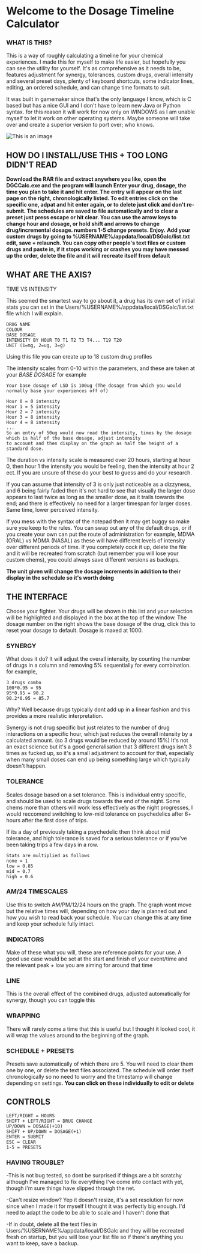 # Welcome to the Dosage Timeline Calculator


### WHAT IS THIS?

This is a way of roughly calculating a timeline for your chemical experiences.
I made this for myself to make life easier, but hopefully you can see the utility for yourself.
It's as comprehensive as it needs to be, features adjustment for synergy, tolerances, custom drugs,
overall intensity and several preset days, plenty of keyboard shortcuts, some indicator lines, editing,
an ordered schedule, and can change time formats to suit.

It was built in gamemaker since that's the only language I know, which is C based but has a nice GUI
and I don't have to learn new Java or Python syntax. for this reason it will work for now only on WINDOWS
as I am unable myself to let it work on other operating systems. Maybe someone will take over and create
a superior version to port over; who knows.

![This is an image](https://media4.giphy.com/media/cMl6Y94xI2n6tMhcTg/giphy.gif?cid=790b76113bff182df4241406093c94b51c6abd9df7ae1e6c&rid=giphy.gif&ct=g)

## HOW DO I INSTALL/USE THIS + TOO LONG DIDN'T READ

**Download the RAR file and extract anywhere you like, open the DGCCalc.exe and the program will launch Enter your drug, dosage, the time you plan to take it and hit enter. The entry will appear on the last page on the right, chronologically listed. To edit entries click on the specific one, adpat and hit enter again, or to delete just click and don't re-submit. The schedules are saved to file automatically and to clear a preset just press escape or hit clear. You can use the arrow keys to change hour and dosage, or hold shift and arrows to change drug/incremental dosage. numbers 1-5 change presets. Enjoy.**
**Add your custom drugs by going to %USERNAME%/appdata/local/DSGalc/list.txt edit, save + relaunch. You can copy other people's text files or custom drugs and paste in, if it stops working or crashes you may have messed up the order, delete the file and it will recreate itself from default**


## WHAT ARE THE AXIS?

TIME VS INTENSITY

This seemed the smartest way to go about it, a drug has its own set of initial stats you can set 
in the Users/%USERNAME%/appdata/local/DSGalc/list.txt file which I will explain.

```
DRUG NAME
COLOUR
BASE DOSAGE
INTENSITY BY HOUR T0 T1 T2 T3 T4... T19 T20
UNIT (1=mg, 2=ug, 3=g)
```
Using this file you can create up to 18 custom drug profiles

The intensity scales from 0-10 within the parameters, and these are taken at your *BASE DOSAGE*
for example
```
Your base dosage of LSD is 100ug (The dosage from which you would normally base your experiences off of)

Hour 0 = 0 intensity
Hour 1 = 5 intensity
Hour 2 = 7 intensity
Hour 3 = 8 intensity
Hour 4 = 8 intensity
...
So an entry of 50ug would now read the intensity, times by the dosage which is half of the base dosage, adjust intensity
to account and then display on the graph as half the height of a standard dose.
```
The duration vs intensity scale is measured over 20 hours, starting at hour 0, then hour 1 the intensity
you would be feeling, then the intensity at hour 2 ect. If you are unsure of these do your best to guess
and do your research. 

If you can assume that intensity of 3 is only just noticeable as a dizzyness, and 6 being fairly faded then it's not hard to see that visually the larger dose appears to last twice as long as the smaller dose, as it trails towards the end; and
there is effectively no need for a larger timespan for larger doses. Same time, lower perceived intensity.

If you mess with the syntax of the notepad then it may get buggy so make sure you keep to the rules.
You can swap out any of the default drugs, or if you create your own can put the route of administration
for example, MDMA (ORAL) vs MDMA (NASAL) as these will have different levels of intensity over different 
periods of time.
If you completely cock it up, delete the file and it will be recreated from scratch (but remember you will lose 
your custom chems), you could always save different versions as backups.

**The unit given will change the dosage increments in addition to their display in the schedule so it's worth doing**

## THE INTERFACE

Choose your fighter. Your drugs will be shown in this list and your selection will be highlighted and displayed in the box at the top of the window.
The dosage number on the right shows the base dosage of the drug, click this to reset your dosage to default.
Dosage is maxed at 1000.

### SYNERGY 

What does it do? 
It will adjust the overall intensity, by counting the number of drugs in a column and removing 5% sequentially
for every combination. for example,
```
3 drugs combo
100*0.95 = 95
95*0.95 = 90.2
90.2*0.95 = 85.7
```
Why? Well because drugs typically dont add up in a linear fashion and this provides a more realistic
interpretation.

Synergy is not drug specific but just relates to the number of drug interactions on a specific hour, which just reduces the overall intensity by a calculated amount. (so 3 drugs would be reduced by around 15%)
It's not an exact science but it's a good generalisation that 3 different drugs isn't 3 times as fucked up, so it's a small adjustment to account for that, especially when many small doses can end up being something large which typically doesn't happen.

### TOLERANCE

Scales dosage based on a set tolerance. This is individual entry specific,
and should be used to scale drugs towards the end of the night. Some chems more than others will work less
effectively as the night progresses, I would reccomend switching to low-mid tolerance on psychedelics after 6+ hours
after the first dose of trips.

If its a day of previously taking a psychedelic then think about mid tolerance, and high tolerance is saved for
a serious tolerance or if you've been taking trips a few days in a row.
```
Stats are multiplied as follows
none = 1
low = 0.85
mid = 0.7
high = 0.6
```

### AM/24 TIMESCALES

Use this to switch AM/PM/12/24 hours on the graph. The graph wont move but the relative times will,
depending on how your day is planned out and how you wish to read back your schedule. You can change this 
at any time and keep your schedule fully intact.

### INDICATORS

Make of these what you will, these are reference points for your use. A good use case would be
set at the start and finish of your event/time and the relevant peak + low you are aiming for 
around that time

### LINE

This is the overall effect of the combined drugs, adjusted automatically for synergy,
though you can toggle this

### WRAPPING

There will rarely come a time that this is useful but I thought it looked cool, it will wrap the values 
around to the beginning of the graph.

### SCHEDULE + PRESETS

Presets save automatically of which there are 5. You will need to clear them one by one, or delete 
the text files associated.
The schedule will order itself chronologically so no need to worry and the timestamp will 
change depending on settings. **You can click on these individually to edit or delete**

## CONTROLS 
```
LEFT/RIGHT = HOURS
SHIFT + LEFT/RIGHT = DRUG CHANGE
UP/DOWN = DOSAGE(+10)
SHIFT + UP/DOWN = DOSAGE(+1)
ENTER = SUBMIT
ESC = CLEAR 
1-5 = PRESETS
```

### HAVING TROUBLE?

-This is not bug tested, so dont be surprised if things are a bit scratchy although I've managed to fix
everything I've come into contact with yet, though i'm sure things have slipped through the net.

-Can't resize window? Yep it doesn't resize, it's a set resolution for now since when I made it for myself I
thought it was perfectly big enough. I'd need to adapt the code to be able to scale and I haven't done that

-If in doubt, delete all the text files in Users/%USERNAME%/appdata/local/DSGalc and they will be recreated fresh on startup, but you will lose your list file so if there's anything you want to keep, save a backup.
